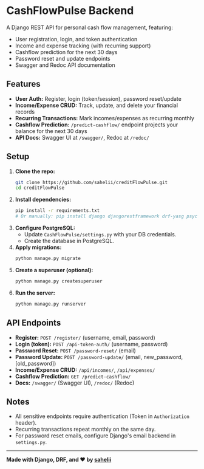 # CashFlowPulse Backend

A Django REST API for personal cash flow management, featuring:
- User registration, login, and token authentication
- Income and expense tracking (with recurring support)
- Cashflow prediction for the next 30 days
- Password reset and update endpoints
- Swagger and Redoc API documentation

## Features
- **User Auth:** Register, login (token/session), password reset/update
- **Income/Expense CRUD:** Track, update, and delete your financial records
- **Recurring Transactions:** Mark incomes/expenses as recurring monthly
- **Cashflow Prediction:** `/predict-cashflow/` endpoint projects your balance for the next 30 days
- **API Docs:** Swagger UI at `/swagger/`, Redoc at `/redoc/`

## Setup
1. **Clone the repo:**
   ```bash
   git clone https://github.com/sahelii/creditFlowPulse.git
   cd creditFlowPulse
   ```
2. **Install dependencies:**
   ```bash
   pip install -r requirements.txt
   # Or manually: pip install django djangorestframework drf-yasg psycopg2-binary
   ```
3. **Configure PostgreSQL:**
   - Update `CashFlowPulse/settings.py` with your DB credentials.
   - Create the database in PostgreSQL.
4. **Apply migrations:**
   ```bash
   python manage.py migrate
   ```
5. **Create a superuser (optional):**
   ```bash
   python manage.py createsuperuser
   ```
6. **Run the server:**
   ```bash
   python manage.py runserver
   ```

## API Endpoints
- **Register:** `POST /register/` (username, email, password)
- **Login (token):** `POST /api-token-auth/` (username, password)
- **Password Reset:** `POST /password-reset/` (email)
- **Password Update:** `POST /password-update/` (email, new_password, [old_password])
- **Income/Expense CRUD:** `/api/incomes/`, `/api/expenses/`
- **Cashflow Prediction:** `GET /predict-cashflow/`
- **Docs:** `/swagger/` (Swagger UI), `/redoc/` (Redoc)

## Notes
- All sensitive endpoints require authentication (Token in `Authorization` header).
- Recurring transactions repeat monthly on the same day.
- For password reset emails, configure Django's email backend in `settings.py`.

---

**Made with Django, DRF, and ❤️ by [sahelii](https://github.com/sahelii)** 